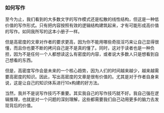 ### 如何写作


至今为止，我们看到的大多数文字的写作模式还是松散的线性结构，但这是一种低价值的写作形式。只有把内容按照有效的逻辑结构建筑起来，才有可能形成高价值的写作。如同我所写的这本小册子一样。

但是高密度的文章对作者的要求更高，因为你不能用哪些奇技淫巧来让自己显得很懂，而且你也要不断的拷问自己是不是真的懂了。同时，这对于读者也是一种负担，因为不是任何一个人都想读这么有密度的内容，或者说大多数人只是想看到自己想看的东西。

但是，高密度写作会是未来的一个核心趋势，因为人们的时间越来越少，越来越需要高密度的知识。因此，写出高密度的文章是很有价值的。尤其是对于作者自身来说，这是让自己的知识体系进行10x构建的好方法。

当然，我并不是说写作技巧不重要。其实我自己的写作技巧就不好。我自己强在逻辑推理，也就是对一个问题的深刻理解，这些都需要我们自己动用更多的脑力去发现背后的价值。
